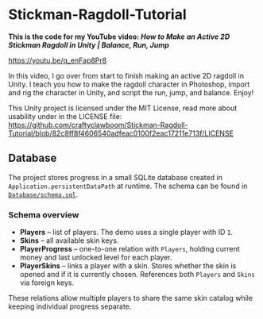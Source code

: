 # Stickman-Ragdoll-Tutorial
 
**This is the code for my YouTube video: *How to Make an Active 2D Stickman Ragdoll in Unity | Balance, Run, Jump***

https://youtu.be/q_enFap8Pr8
 
In this video, I go over from start to finish making an active 2D ragdoll in Unity. I teach you how to make the ragdoll character in Photoshop, import and rig the character in Unity, and script the run, jump, and balance. Enjoy!

This Unity project is licensed under the MIT License, read more about usability under in the LICENSE file: https://github.com/craftyclawboom/Stickman-Ragdoll-Tutorial/blob/82c8ff8f4606540adfeac0100f2eac17211e713f/LICENSE

## Database

The project stores progress in a small SQLite database created in
`Application.persistentDataPath` at runtime. The schema can be found in
[`Database/schema.sql`](Database/schema.sql).

### Schema overview

- **Players** – list of players. The demo uses a single player with ID `1`.
- **Skins** – all available skin keys.
- **PlayerProgress** – one-to-one relation with `Players`, holding current
  money and last unlocked level for each player.
- **PlayerSkins** – links a player with a skin. Stores whether the skin is
  opened and if it is currently chosen. References both `Players` and `Skins`
  via foreign keys.

These relations allow multiple players to share the same skin catalog while
keeping individual progress separate.
